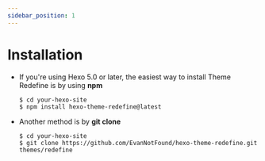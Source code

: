 ```yaml
---
sidebar_position: 1
---
```




# Installation

- If you're using Hexo 5.0 or later, the easiest way to install Theme Redefine is by using **npm**

  ```shell
  $ cd your-hexo-site
  $ npm install hexo-theme-redefine@latest
  ```

- Another method is by **git clone**

  ```shell
  $ cd your-hexo-site
  $ git clone https://github.com/EvanNotFound/hexo-theme-redefine.git themes/redefine
  ```

